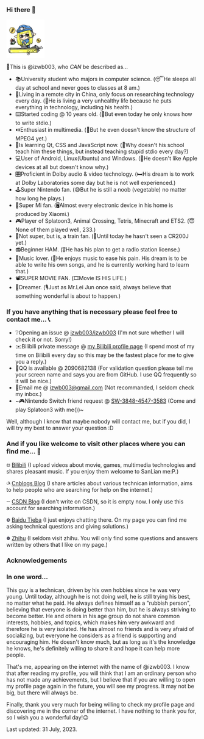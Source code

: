 ### Hi there 👋

<img src="https://raw.githubusercontent.com/izwb003/izwb003/main/img/Head_Avatar.jpg" align="center" width="20%" height="20%" title="This avatar is a gift drawn by @イケメン狗 as the most special gift given to me in recent years :P" />

🫠This is @izwb003, who *CAN* be described as...

* 📚University student who majors in computer science. (😴He sleeps all day at school and never goes to classes at 8 am.)
* 🌆Living in a remote city in China, only focus on researching technology every day. (🏥He is living a very unhealthy life because he puts everything in technology, including his health.)
* ⌨️Started coding @ 10 years old. (🙈But even today he only knows how to write stdio.)
* ⏯️Enthusiast in multimedia. (🤣But he even doesn't know the structure of MPEG4 yet.)
* 📖Is learning Qt, CSS and JavaScript now. (🤬Why doesn't his school teach him these things, but instead teaching stupid stdio every day?)
* 💻User of Android, Linux(Ubuntu) and Windows. (🙂He doesn't like Apple devices at all but doesn't know why.)
* 🎛️Proficient in Dolby audio & video technology. (🛏️His dream is to work at Dolby Laboratories some day but he is not well experienced.)
* 🕹️Super Nintendo fan. (😅But he is still a noob (vegetable) no matter how long he plays.)
* 📱Super Mi fan. (🖥️Almost every electronic device in his home is produced by Xiaomi.)
* 🎮Player of Splatoon3, Animal Crossing, Tetris, Minecraft and ETS2. (😇None of them played well, 233.)
* 🚄Not super, but is, a train fan. (🚮Until today he hasn't seen a CR200J yet.)
* 📻Beginner HAM. (🎖️He has his plan to get a radio station license.)
* 🎵Music lover. (🎼He enjoys music to ease his pain. His dream is to be able to write his own songs, and he is currently working hard to learn that.)
* 📽️SUPER MOVIE FAN. (🎞️Movie IS HIS LIFE.)
* 🌙Dreamer. (🎙️Just as Mr.Lei Jun once said, always believe that something wonderful is about to happen.)

### If you have anything that is necessary please feel free to contact me... 📞

* ❔Opening an issue @ [izwb003/izwb003](https://github.com/izwb003/izwb003/issues) (I'm not sure whether I will check it or not. Sorry!)
* ✉️Bilibili private message @ [my Bilibili profile page](https://space.bilibili.com/36937211) (I spend most of my time on Bilibili every day so this may be the fastest place for me to give you a reply.)
* 💬QQ is available @ 2090682138 (For validation question please tell me your screen name and says you are from GitHub. I use QQ frequently so it will be nice.)
* 📧Email me @ [izwb003@gmail.com](mailto:izwb003@gmail.com) (Not recommanded, I seldom check my inbox.)
* ~🎮Nintendo Switch friend request @ [SW-3848-4547-3583](https://lounge.nintendo.com/friendcode/3848-4547-3583/DJrvhTPnwf) (Come and play Splatoon3 with me())~

Well, although I know that maybe nobody will contact me, but if you did, I will try my best to answer your question :D

### And if you like welcome to visit other places where you can find me... 🤝

<img src="https://raw.githubusercontent.com/izwb003/izwb003/main/img/ico/bilibili-line.svg" width="2%" height="2%" /> [Bilibili](https://space.bilibili.com/36937211) (I upload videos about movie, games, multimedia technologies and shares pleasant music. If you enjoy them welcome to SanLian me:P.)

<img src="https://raw.githubusercontent.com/izwb003/izwb003/main/img/ico/cnblogs.svg" width="2%" height="2%" /> [Cnblogs Blog](https://www.cnblogs.com/izwb003/) (I share articles about various technican information, aims to help people who are searching for help on the internet.)

<img src="https://raw.githubusercontent.com/izwb003/izwb003/0d3903962b7e30b9e8c1e724e6ace8bf6d1f1989/img/ico/csdn.svg" width="2%" height="2%" /> [CSDN Blog](https://blog.csdn.net/izwb_003) (I don't write on CSDN, so it is empty now. I only use this account for searching information.)

<img src="https://raw.githubusercontent.com/izwb003/izwb003/0d3903962b7e30b9e8c1e724e6ace8bf6d1f1989/img/ico/tieba0.svg" width="2%" height="2%" /> [Baidu Tieba](https://tieba.baidu.com/home/main?id=tb.1.6281e9f1.3ZKgW3coFRfpAw97u0dymA&fr=userbar) (I just enjoys chatting there. On my page you can find me asking technical questions and giving solutions.)

<img src="https://raw.githubusercontent.com/izwb003/izwb003/0d3903962b7e30b9e8c1e724e6ace8bf6d1f1989/img/ico/zhihu0.svg" width="2%" height="2%" /> [Zhihu](https://www.zhihu.com/people/izwb003) (I seldom visit zhihu. You will only find some questions and answers written by others that I like on my page.)

### Acknowledgements



### In one word...

This guy is a technican, driven by his own hobbies since he was very young. Until today, although he is not doing well, he is still trying his best, no matter what he paid. He always defines himself as a "rubbish person", believing that everyone is doing better than him, but he is always striving to become better. He and others in his age group do not share common interests, hobbies, and topics, which makes him very awkward and therefore he is very isolated. He has almost no friends and is very afraid of socializing, but everyone he considers as a friend is supporting and encouraging him. He doesn't know much, but as long as it's the knowledge he knows, he's definitely willing to share it and hope it can help more people.

That's me, appearing on the internet with the name of @izwb003. I know that after reading my profile, you will think that I am an ordinary person who has not made any achievements, but I believe that if you are willing to open my profile page again in the future, you will see my progress. It may not be big, but there will always be.

Finally, thank you very much for being willing to check my profile page and discovering me in the corner of the internet. I have nothing to thank you for, so I wish you a wonderful day!😉

Last updated: 31 July, 2023.


<!--
**izwb003/izwb003** is a ✨ _special_ ✨ repository because its `README.md` (this file) appears on your GitHub profile.

Here are some ideas to get you started:

- 🔭 I’m currently working on ...
- 🌱 I’m currently learning ...
- 👯 I’m looking to collaborate on ...
- 🤔 I’m looking for help with ...
- 💬 Ask me about ...
- 📫 How to reach me: ...
- 😄 Pronouns: ...
- ⚡ Fun fact: ...
-->
